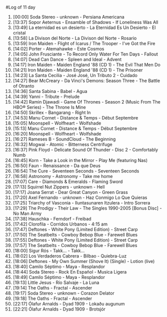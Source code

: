 #Log of 11 day

1. [00:00] Soda Stereo - unknown - Persiana Americana
1. [13:37] Sopor Aeternus - Ensamble of Shadows - If Loneliness Was All
1. [13:49] La eternidad es un desierto - La Eternidad Es Un Desierto - El cristal
1. [13:58] La Divison del Norte - La Divison del Norte - Rosario
1. [13:59] Iron Maiden - Flight of Icarus / The Trooper - I've Got the Fire
1. [14:02] Porter - Atemahawke - Este Cosmos
1. [14:05] John Frusciante - To Record Only Water For Ten Days - Fallout
1. [14:07] Dead Can Dance - Spleen and Ideal - Advent
1. [14:17] Iron Maiden - Maiden England '88 (CD 1) - The Evil That Men Do
1. [14:21] Iron Maiden - Maiden England '88 (CD 1) - The Prisoner
1. [14:23] La Santa Cecilia - José José, Un Tributo 2 - Cuidado
1. [14:27] Bear McCreary - Da Vinci's Demons: Season Three - The Battle of Otranto
1. [14:36] Santa Sabina - Babel - Agua
1. [14:39] Yanni - Tribute - Prelude
1. [14:42] Ramin Djawadi - Game Of Thrones - Season 2 (Music From The HBO® Series) - The Throne Is Mine
1. [14:50] Skrillex - Bangarang - Right In
1. [14:53] Manu Cornet - Distance & Temps - Début Septembre
1. [15:05] Moonspell - Wolfheart - Wolfshade
1. [15:13] Manu Cornet - Distance & Temps - Début Septembre
1. [16:20] Moonspell - Wolfheart - Wolfshade
1. [16:27] Rameses B - SoundCloud - The Beginning
1. [16:32] Mogwai - Atomic - Bitterness Centrifuge
1. [16:37] Pink Floyd - Delicate Sound Of Thunder - Disc 2 - Comfortably Numb
1. [16:45] Korn - Take a Look in the Mirror - Play Me (featuring Nas)
1. [16:50] Faun - Renaissance - Da que Deus
1. [16:54] The Cure - Seventeen Seconds - Seventeen Seconds
1. [16:58] Astronomy - Astronomy - Take me home
1. [17:07] Care - Diamonds & Emeralds - Flaming Sword
1. [17:13] Squirrel Nut  Zippers - unknown - Hell
1. [17:17] Joana Serrat - Dear Great Canyon - Green Grass
1. [17:20] Axel Fernando - unknown - Haz Conmigo Lo Que Quieras
1. [17:25] Triarchy of Vasconia - Iluntasunaren Itzulera - Intro Sorrera
1. [17:29] The Prodigy - Their Law - The Singles 1990-2005 [Bonus Disc] - No Man Army
1. [17:38] Hauschka - Ferndorf - Freibad
1. [17:42] Clorofila - Corridos Urbanos - 4:15 am
1. [17:47] Deftones - White Pony (Limited Edition) - Street Carp
1. [17:50] The Seatbelts - Cowboy Bebop Blue - Farewell Blues
1. [17:55] Deftones - White Pony (Limited Edition) - Street Carp
1. [17:57] The Seatbelts - Cowboy Bebop Blue - Farewell Blues
1. [18:00] Sigur Rós - Takk... - Takk...
1. [18:02] Los Verdaderos Cabrera - Bilbao - Quiebra-Luz
1. [18:06] Deftones - My Own Summer (Shove It) (Single) - Lotion (live)
1. [18:40] Camilo Séptimo - Maya - Resplandor
1. [18:44] Soda Stereo - Rock En Español - Musica Ligera
1. [18:49] Camilo Séptimo - Maya - Resplandor
1. [19:13] Little Jesus - Río Salvaje - La Luna
1. [19:14] The Oaths - Fractal - Ascender
1. [19:17] Soda Stereo - unknown - Corazon Delator
1. [19:18] The Oaths - Fractal - Ascender
1. [22:17] Ólafur Arnalds - Dyad 1909 - Lokaðu augunum
1. [22:21] Ólafur Arnalds - Dyad 1909 - Brotsjór
